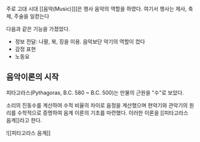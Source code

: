 
주로 고대 시대 [[음악(Music)]]]은 행사 음악의 역할을 하였다. 여기서 행사는 제사, 축제, 주술을 일컫는다

다음과 같은 기능을 가졌었다.
+ 정보 전달: 나팔, 북, 징을 이용. 음악보단 악기의 역할이 컸다
+ 감정 표현
+ 노동요

## 음악이론의 시작
피타고라스(Pythagoras, B.C. 580 ~ B.C. 500)는 만물의 근원을 "수"로 보았다. 

소리의 진동수를 계산하여 수적 비율의 차이로 음정을 계산했으며 현악기와 관악기의 원리를 수학적으로 증명하여 음계 이론의 기초를 마련했다. 이러한 이론을 [[피타고라스 음계]]라고 한다. 

![[피타고라스 음계]]